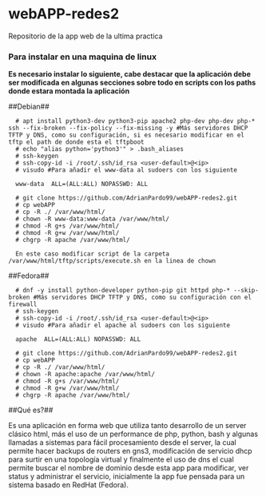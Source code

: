 # webAPP-redes2
Repositorio de la app web de la ultima practica

### Para instalar en una maquina de linux ###

__Es necesario instalar lo siguiente, cabe destacar que la aplicación debe ser modificada en algunas secciones sobre todo en scripts con los paths donde estara montada la aplicación__

##Debian##

```
  # apt install python3-dev python3-pip apache2 php-dev php-dev php-* ssh --fix-broken --fix-policy --fix-missing -y #Más servidores DHCP TFTP y DNS, como su configuración, si es necesario modificar en el tftp el path de donde esta el tftpboot
  # echo "alias python='python3'" > .bash_aliases
  # ssh-keygen
  # ssh-copy-id -i /root/.ssh/id_rsa <user-default>@<ip>
  # visudo #Para añadir el www-data al sudoers con los siguiente

  www-data  ALL=(ALL:ALL) NOPASSWD: ALL

  # git clone https://github.com/AdrianPardo99/webAPP-redes2.git
  # cp webAPP
  # cp -R ./ /var/www/html/
  # chown -R www-data:www-data /var/www/html/
  # chmod -R g+s /var/www/html/
  # chmod -R g+w /var/www/html/
  # chgrp -R apache /var/www/html/

  En este caso modificar script de la carpeta /var/www/html/tftp/scripts/execute.sh en la linea de chown
```

##Fedora##

```
  # dnf -y install python-developer python-pip git httpd php-* --skip-broken #Más servidores DHCP TFTP y DNS, como su configuración con el firewall
  # ssh-keygen
  # ssh-copy-id -i /root/.ssh/id_rsa <user-default>@<ip>
  # visudo #Para añadir el apache al sudoers con los siguiente

  apache  ALL=(ALL:ALL) NOPASSWD: ALL

  # git clone https://github.com/AdrianPardo99/webAPP-redes2.git
  # cp webAPP
  # cp -R ./ /var/www/html/
  # chown -R apache:apache /var/www/html/
  # chmod -R g+s /var/www/html/
  # chmod -R g+w /var/www/html/
  # chgrp -R apache /var/www/html/

```


##Qué es?##

Es una aplicación en forma web que utiliza tanto desarrollo de un server clásico html, más el uso de un performance de php, python, bash y algunas llamadas a sistemas para fácil procesamiento desde el server, la cual permite hacer backups de routers en gns3, modificación de servicio dhcp para surtir en una topología virtual y finalmente el uso de dns el cual permite buscar el nombre de dominio desde esta app para modificar, ver status y administrar el servicio, inicialmente la app fue pensada para un sistema basado en RedHat (Fedora).
